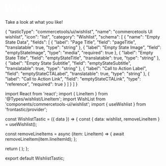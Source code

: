 <meta name="viewport" content="width=device-width, initial-scale=1.0">

<style>
    h1 {
        font-family: "Kanit", sans-serif;
        font-size: 30px;
        color: white;
    }
    select {
        -webkit-appearance:none;
        -moz-appearance:none;
        -ms-appearance:none;
        appearance:none;
        outline:0;
        box-shadow:none;
        border:0!important;
        background: #5c6664;
        background-image: none;
    }

    select:: -ms-expand {
        display: none;
    }

    .select {
        position: relative;
        display: flex;
        width: 15em;
        height: 2em;
        line-height: 2;
        background: #5c6664;
        overflow: hidden;
        border-radius: .25em;
    }
</style>

<html>
    <h1> Wishlist </h1>
        <p>Take a look at what you like!</p>
{
  "tasticType": "commercetools/ui/wishlist",
  "name": "commercetools UI wishlist",
  "icon": "list",
  "category": "Wishlist",
  "schema": [
    {
      "name": "Empty State Data",
      "fields": [
        {
          "label": "Page Title",
          "field": "pageTitle",
          "translatable": true,
          "type": "string"
        },
        {
          "label": "Empty State Image",
          "field": "emptyStateImage",
          "type": "media",
          "required": true
        },
        {
          "label": "Empty State Title",
          "field": "emptyStateTitle",
          "translatable": true,
          "type": "string"
        },
        {
          "label": "Empty State Subtitle",
          "field": "emptyStateSubtitle",
          "translatable": true,
          "type": "string"
        },
        {
          "label": "Call to Action Label",
          "field": "emptyStateCTALabel",
          "translatable": true,
          "type": "string"
        },
        {
          "label": "Call to Action Link",
          "field": "emptyStateCTALink",
          "type": "reference",
          "required": true
        }
      ]
    }
  ]
}

import React from 'react';
import { LineItem } from '@Types/wishlist/LineItem';
import WishList from 'components/commercetools-ui/wishlist';
import { useWishlist } from 'frontastic/provider';

const WishlistTastic = ({ data }) => {
  const { data: wishlist, removeLineItem } = useWishlist();

  const removeLineItems = async (item: LineItem) => {
    await removeLineItem(item.lineItemId);
  };

  return (
    <WishList
      pageTitle={data.pageTitle}
      emptyStateImage={data.emptyStateImage}
      emptyStateTitle={data.emptyStateTitle}
      emptyStateSubtitle={data.emptyStateSubtitle}
      emptyStateCTALabel={data.emptyStateCTALabel}
      emptyStateCTALink={data.emptyStateCTALink}
      items={wishlist}
      removeLineItems={removeLineItems}
    />
  );
};

export default WishlistTastic;